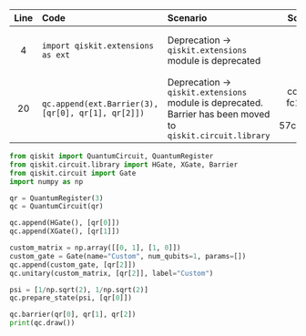 | Line | Code | Scenario | Scenario Id | Reference | Artifact | Refactoring |
| :--: | :--- | :------- | :---------: | :-------: | :------- | :---------- |
| 4 | `import qiskit.extensions as ext` | Deprecation -> `qiskit.extensions` module is deprecated | 26 | bc39cc74-3382-4b55-bc9c-c44558547f03 | qiskit.extensions | `from qiskit.circuit.library import Barrier` |
| 20 | `qc.append(ext.Barrier(3), [qr[0], qr[1], qr[2]])` | Deprecation -> `qiskit.extensions` module is deprecated. Barrier has been moved to `qiskit.circuit.library` | cc691dc8-fc12-43ef-bc84-57c209f58c87 | cc691dc8-fc12-43ef-bc84-57c209f58c87 | ext.Barrier | `qc.barrier(qr[0], qr[1], qr[2])` |


```python
from qiskit import QuantumCircuit, QuantumRegister
from qiskit.circuit.library import HGate, XGate, Barrier
from qiskit.circuit import Gate
import numpy as np

qr = QuantumRegister(3)
qc = QuantumCircuit(qr)

qc.append(HGate(), [qr[0]])
qc.append(XGate(), [qr[1]])

custom_matrix = np.array([[0, 1], [1, 0]])
custom_gate = Gate(name="Custom", num_qubits=1, params=[])
qc.append(custom_gate, [qr[2]])
qc.unitary(custom_matrix, [qr[2]], label="Custom")

psi = [1/np.sqrt(2), 1/np.sqrt(2)]
qc.prepare_state(psi, [qr[0]])

qc.barrier(qr[0], qr[1], qr[2])
print(qc.draw())
```